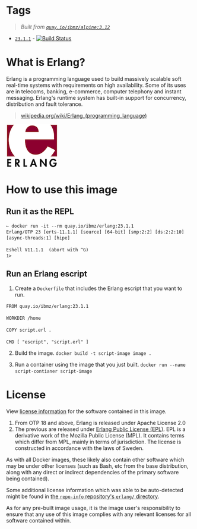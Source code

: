 # Tags
> _Built from [`quay.io/ibmz/alpine:3.12`](https://quay.io/repository/ibmz/alpine?tab=info)_
-	[`23.1.1`](https://github.com/lcarcaramo/docker-erlang-otp/blob/master/s390x/23/alpine/Dockerfile) - [![Build Status](https://travis-ci.com/lcarcaramo/docker-erlang-otp.svg?branch=master)](https://travis-ci.com/lcarcaramo/docker-erlang-otp)

# What is Erlang?

Erlang is a programming language used to build massively scalable soft real-time systems with requirements on high availability. Some of its uses are in telecoms, banking, e-commerce, computer telephony and instant messaging. Erlang's runtime system has built-in support for concurrency, distribution and fault tolerance.

> [wikipedia.org/wiki/Erlang_(programming_language)](https://en.wikipedia.org/wiki/Erlang_%28programming_language%29)

![logo](https://raw.githubusercontent.com/docker-library/docs/4144083772e02655d41aa10d6467aaf1e99fa77b/erlang/logo.png)

# How to use this image

## Run it as the REPL

```console
➸ docker run -it --rm quay.io/ibmz/erlang:23.1.1
Erlang/OTP 23 [erts-11.1.1] [source] [64-bit] [smp:2:2] [ds:2:2:10] [async-threads:1] [hipe]

Eshell V11.1.1  (abort with ^G)
1>
```

## Run an Erlang escript

1. Create a `Dockerfile` that includes the Erlang escript that you want to run.
```
FROM quay.io/ibmz/erlang:23.1.1

WORKDIR /home

COPY script.erl .

CMD [ "escript", "script.erl" ]
```
2. Build the image.
`docker build -t script-image image .`

3. Run a container using the image that you just built.
`docker run --name script-contianer script-image`

# License

View [license information](http://www.erlang.org/about.html) for the software contained in this image.

1.	From OTP 18 and above, Erlang is released under Apache License 2.0
2.	The previous are released under [Erlang Public License (EPL)](http://www.erlang.org/EPLICENSE). EPL is a derivative work of the Mozilla Public License (MPL). It contains terms which differ from MPL, mainly in terms of jurisdiction. The license is constructed in accordance with the laws of Sweden.

As with all Docker images, these likely also contain other software which may be under other licenses (such as Bash, etc from the base distribution, along with any direct or indirect dependencies of the primary software being contained).

Some additional license information which was able to be auto-detected might be found in [the `repo-info` repository's `erlang/` directory](https://github.com/docker-library/repo-info/tree/master/repos/erlang).

As for any pre-built image usage, it is the image user's responsibility to ensure that any use of this image complies with any relevant licenses for all software contained within.
